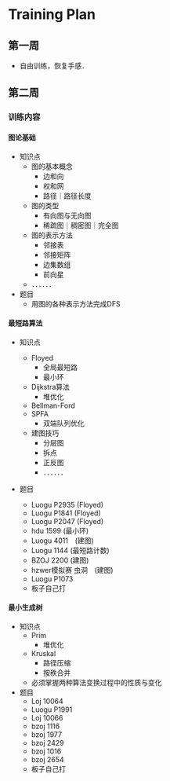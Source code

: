 # Training Plan

## 第一周
- 自由训练，恢复手感．

## 第二周
### 训练内容
#### 图论基础
- 知识点
  - 图的基本概念
    - 边和向
    - 权和网
    - 路径｜路径长度
  - 图的类型
    - 有向图与无向图
    - 稀疏图｜稠密图｜完全图
  - 图的表示方法
    - 邻接表
    - 邻接矩阵
    - 边集数组
    - 前向星
  - ．．．．．．
- 题目
  - 用图的各种表示方法完成DFS
#### 最短路算法
- 知识点
  - Floyed
    - 全局最短路
    - 最小环
  - Dijkstra算法
    - 堆优化
  - Bellman-Ford
  - SPFA
    - 双端队列优化
  - 建图技巧
    - 分层图
    - 拆点
    - 正反图
    - ．．．．．．

- 题目
  - Luogu P2935 (Floyed)
  - Luogu P1841 (Floyed)
  - Luogu P2047 (Floyed)
  - hdu 1599    (最小环)
  - Luogu 4011　(建图)
  - Luogu 1144  (最短路计数)
  - BZOJ 2200   (建图)
  - hzwer模拟赛 虫洞　(建图)
  - Luogu P1073
  - 板子自己打
#### 最小生成树
- 知识点
  - Prim
    - 堆优化
  - Kruskal
    - 路径压缩
    - 按秩合并
  - 必须掌握两种算法变换过程中的性质与变化
- 题目
  - Loj 10064
  - Luogu P1991
  - Loj 10066
  - bzoj 1116
  - bzoj 1977
  - bzoj 2429
  - bzoj 1016
  - bzoj 2654
  - 板子自己打
